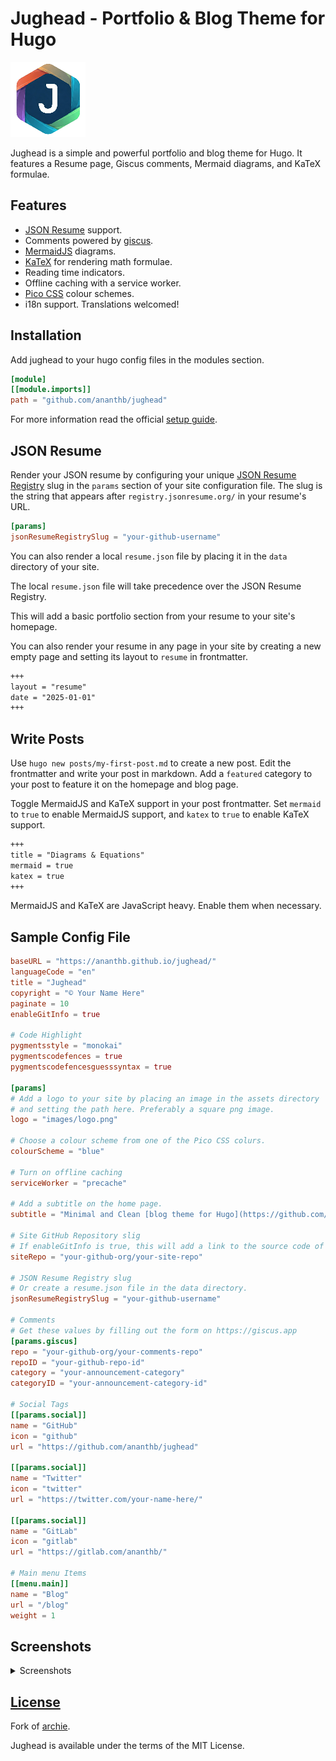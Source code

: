 # Jughead - Portfolio & Blog Theme for Hugo

![logo](https://raw.githubusercontent.com/ananthb/jughead/refs/heads/main/images/logo.png)

Jughead is a simple and powerful portfolio and blog theme for Hugo.
It features a Resume page, Giscus comments, Mermaid diagrams, and KaTeX formulae.

## Features

- [JSON Resume](https://jsonresume.org) support.
- Comments powered by [giscus](https://giscus.app).
- [MermaidJS](https://mermaid.js.org) diagrams.
- [KaTeX](https://katex.org) for rendering math formulae.
- Reading time indicators.
- Offline caching with a service worker.
- [Pico CSS](https://picocss.com) colour schemes.
- i18n support. Translations welcomed!

## Installation

Add jughead to your hugo config files in the modules section.

```toml
[module]
[[module.imports]]
path = "github.com/ananthb/jughead"
```

For more information read the official [setup guide](https://gohugo.io/installation).

## JSON Resume

Render your JSON resume by configuring your unique
[JSON Resume Registry](https://registry.jsonresume.org) slug in the
`params` section of your site configuration file.
The slug is the string that appears after `registry.jsonresume.org/` in your
resume's URL.

```toml
[params]
jsonResumeRegistrySlug = "your-github-username"
```

You can also render a local `resume.json` file by placing it in the
`data` directory of your site.

The local `resume.json` file will take precedence over the JSON Resume Registry.

This will add a basic portfolio section from your resume to your site's
homepage.

You can also render your resume in any page in your site
by creating a new empty page and setting its layout to `resume` in frontmatter.

```markdown
+++
layout = "resume"
date = "2025-01-01"
+++
```

## Write Posts

Use `hugo new posts/my-first-post.md` to create a new post.
Edit the frontmatter and write your post in markdown.
Add a `featured` category to your post to feature it on the homepage
and blog page.

Toggle MermaidJS and KaTeX support in your post frontmatter.
Set `mermaid` to `true` to enable MermaidJS support,
and `katex` to `true` to enable KaTeX support.

```markdown
+++
title = "Diagrams & Equations"
mermaid = true
katex = true
+++
```

MermaidJS and KaTeX are JavaScript heavy.
Enable them when necessary.

## Sample Config File

```toml
baseURL = "https://ananthb.github.io/jughead/"
languageCode = "en"
title = "Jughead"
copyright = "© Your Name Here"
paginate = 10
enableGitInfo = true

# Code Highlight
pygmentsstyle = "monokai"
pygmentscodefences = true
pygmentscodefencesguesssyntax = true

[params]
# Add a logo to your site by placing an image in the assets directory
# and setting the path here. Preferably a square png image.
logo = "images/logo.png"

# Choose a colour scheme from one of the Pico CSS colurs.
colourScheme = "blue"

# Turn on offline caching
serviceWorker = "precache"

# Add a subtitle on the home page.
subtitle = "Minimal and Clean [blog theme for Hugo](https://github.com/ananthb/jughead)"

# Site GitHub Repository slig
# If enableGitInfo is true, this will add a link to the source code of the site.
siteRepo = "your-github-org/your-site-repo"

# JSON Resume Registry slug
# Or create a resume.json file in the data directory.
jsonResumeRegistrySlug = "your-github-username"

# Comments
# Get these values by filling out the form on https://giscus.app
[params.giscus]
repo = "your-github-org/your-comments-repo"
repoID = "your-github-repo-id"
category = "your-announcement-category"
categoryID = "your-announcement-category-id"

# Social Tags
[[params.social]]
name = "GitHub"
icon = "github"
url = "https://github.com/ananthb/jughead"

[[params.social]]
name = "Twitter"
icon = "twitter"
url = "https://twitter.com/your-name-here/"

[[params.social]]
name = "GitLab"
icon = "gitlab"
url = "https://gitlab.com/ananthb/"

# Main menu Items
[[menu.main]]
name = "Blog"
url = "/blog"
weight = 1
```

## Screenshots

<details>

<summary>Screenshots</summary>

![Home](https://raw.githubusercontent.com/ananthb/jughead/main/images/screenshot.png)
![Home Dark](https://raw.githubusercontent.com/ananthb/jughead/main/images/screenshot-dark.png)
![Resume](https://raw.githubusercontent.com/ananthb/jughead/main/images/screenshot-resume.png)
![Resume Dark](https://raw.githubusercontent.com/ananthb/jughead/main/images/screenshot-resume-dark.png)
![Mobile](https://raw.githubusercontent.com/ananthb/jughead/main/images/screenshot-mobile.png)
![Mobile Dark](https://raw.githubusercontent.com/ananthb/jughead/main/images/screenshot-mobile-dark.png)

</details>


## [License](LICENSE)

Fork of [archie](https://github.com/athul/archie).

Jughead is available under the terms of the MIT License.
